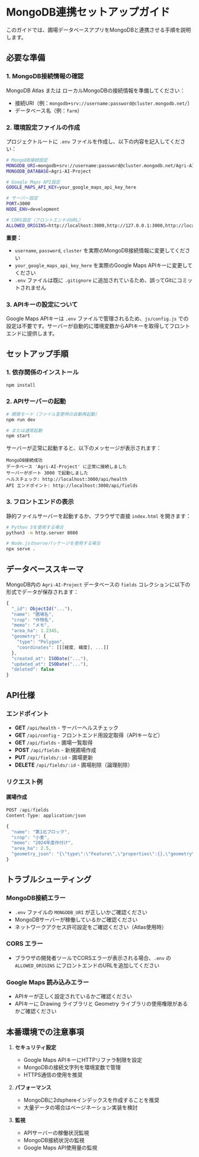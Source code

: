 # MongoDB連携セットアップガイド

このガイドでは、圃場データベースアプリをMongoDBと連携させる手順を説明します。

## 必要な準備

### 1. MongoDB接続情報の確認
MongoDB Atlas または ローカルMongoDBの接続情報を準備してください：
- 接続URI（例：`mongodb+srv://username:password@cluster.mongodb.net/`）
- データベース名（例：`farm`）

### 2. 環境設定ファイルの作成

プロジェクトルートに `.env` ファイルを作成し、以下の内容を記入してください：

```bash
# MongoDB接続設定
MONGODB_URI=mongodb+srv://username:password@cluster.mongodb.net/Agri-AI-Project?retryWrites=true&w=majority
MONGODB_DATABASE=Agri-AI-Project

# Google Maps API設定
GOOGLE_MAPS_API_KEY=your_google_maps_api_key_here

# サーバー設定
PORT=3000
NODE_ENV=development

# CORS設定（フロントエンドのURL）
ALLOWED_ORIGINS=http://localhost:3000,http://127.0.0.1:3000,http://localhost:8080
```

**重要：** 
- `username`, `password`, `cluster` を実際のMongoDB接続情報に変更してください
- `your_google_maps_api_key_here` を実際のGoogle Maps APIキーに変更してください
- `.env` ファイルは既に `.gitignore` に追加されているため、誤ってGitにコミットされません

### 3. APIキーの設定について

Google Maps APIキーは `.env` ファイルで管理されるため、`js/config.js` での設定は不要です。サーバーが自動的に環境変数からAPIキーを取得してフロントエンドに提供します。

## セットアップ手順

### 1. 依存関係のインストール

```bash
npm install
```

### 2. APIサーバーの起動

```bash
# 開発モード（ファイル変更時の自動再起動）
npm run dev

# または通常起動
npm start
```

サーバーが正常に起動すると、以下のメッセージが表示されます：
```
MongoDB接続成功
データベース 'Agri-AI-Project' に正常に接続しました
サーバーがポート 3000 で起動しました
ヘルスチェック: http://localhost:3000/api/health
API エンドポイント: http://localhost:3000/api/fields
```

### 3. フロントエンドの表示

静的ファイルサーバーを起動するか、ブラウザで直接 `index.html` を開きます：

```bash
# Python 3を使用する場合
python3 -m http.server 8080

# Node.jsのserveパッケージを使用する場合
npx serve .
```

## データベーススキーマ

MongoDB内の `Agri-AI-Project` データベースの `fields` コレクションに以下の形式でデータが保存されます：

```javascript
{
  "_id": ObjectId("..."),
  "name": "圃場名",
  "crop": "作物名", 
  "memo": "メモ",
  "area_ha": 1.2345,
  "geometry": {
    "type": "Polygon",
    "coordinates": [[[経度, 緯度], ...]]
  },
  "created_at": ISODate("..."),
  "updated_at": ISODate("..."),
  "deleted": false
}
```

## API仕様

### エンドポイント

- **GET** `/api/health` - サーバーヘルスチェック
- **GET** `/api/config` - フロントエンド用設定取得（APIキーなど）
- **GET** `/api/fields` - 圃場一覧取得
- **POST** `/api/fields` - 新規圃場作成
- **PUT** `/api/fields/:id` - 圃場更新
- **DELETE** `/api/fields/:id` - 圃場削除（論理削除）

### リクエスト例

#### 圃場作成
```javascript
POST /api/fields
Content-Type: application/json

{
  "name": "第1北ブロック",
  "crop": "小麦",
  "memo": "2024年度作付け",
  "area_ha": 2.5,
  "geometry_json": "{\"type\":\"Feature\",\"properties\":{},\"geometry\":{\"type\":\"Polygon\",\"coordinates\":[[[141.1,43.1],[141.2,43.1],[141.2,43.2],[141.1,43.2],[141.1,43.1]]]}}"
}
```

## トラブルシューティング

### MongoDB接続エラー
- `.env` ファイルの `MONGODB_URI` が正しいかご確認ください
- MongoDBサーバーが稼働しているかご確認ください
- ネットワークアクセス許可設定をご確認ください（Atlas使用時）

### CORS エラー
- ブラウザの開発者ツールでCORSエラーが表示される場合、`.env` の `ALLOWED_ORIGINS` にフロントエンドのURLを追加してください

### Google Maps 読み込みエラー
- APIキーが正しく設定されているかご確認ください
- APIキーに Drawing ライブラリと Geometry ライブラリの使用権限があるかご確認ください

## 本番環境での注意事項

1. **セキュリティ設定**
   - Google Maps APIキーにHTTPリファラ制限を設定
   - MongoDBの接続文字列を環境変数で管理
   - HTTPS通信の使用を推奨

2. **パフォーマンス**
   - MongoDBに2dsphereインデックスを作成することを推奨
   - 大量データの場合はページネーション実装を検討

3. **監視**
   - APIサーバーの稼働状況監視
   - MongoDB接続状況の監視
   - Google Maps API使用量の監視
